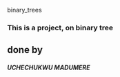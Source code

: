 binary_trees
<h3>This is a project, on binary tree</h3>
<h2>done by</h2>
<h5>UCHECHUKWU MADUMERE</h5>

